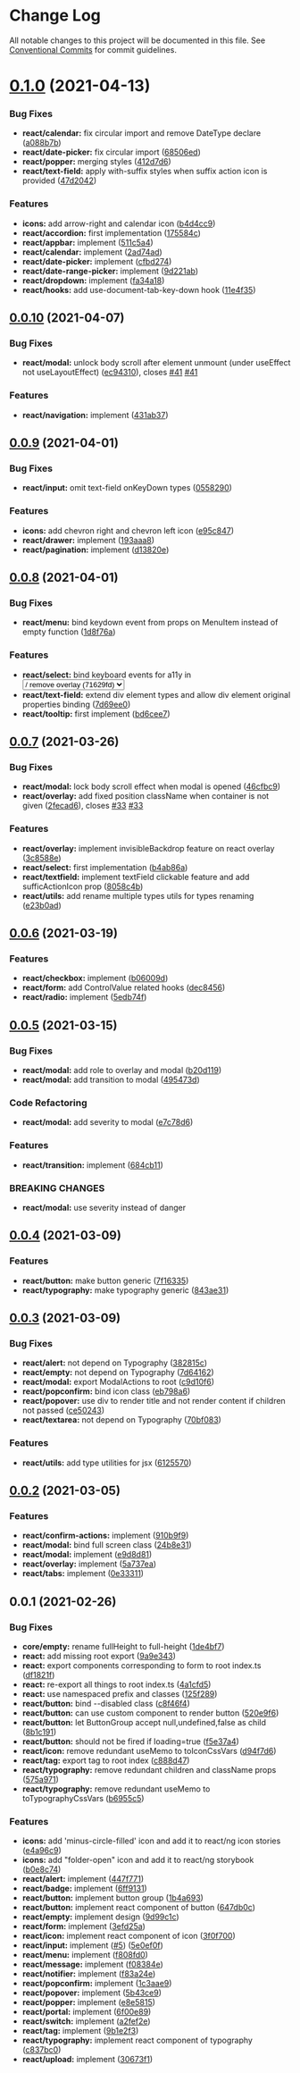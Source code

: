 # Change Log

All notable changes to this project will be documented in this file.
See [Conventional Commits](https://conventionalcommits.org) for commit guidelines.

# [0.1.0](https://github.com/Mezzanine-UI/mezzanine/compare/@mezzanine-ui/react@0.0.10...@mezzanine-ui/react@0.1.0) (2021-04-13)

### Bug Fixes

- **react/calendar:** fix circular import and remove DateType declare ([a088b7b](https://github.com/Mezzanine-UI/mezzanine/commit/a088b7badbe8512a722eb1d778d92b94e2c896e8))
- **react/date-picker:** fix circular import ([68506ed](https://github.com/Mezzanine-UI/mezzanine/commit/68506ed9b389c8199d07cdd3fabfc2dd6e77779e))
- **react/popper:** merging styles ([412d7d6](https://github.com/Mezzanine-UI/mezzanine/commit/412d7d63921b2f37511e62b277b12e19d9a88b4a))
- **react/text-field:** apply with-suffix styles when suffix action icon is provided ([47d2042](https://github.com/Mezzanine-UI/mezzanine/commit/47d204258e214c965a6a87eea0dc448e1765c06b))

### Features

- **icons:** add arrow-right and calendar icon ([b4d4cc9](https://github.com/Mezzanine-UI/mezzanine/commit/b4d4cc9ec68ba97b5b3439447588ce3f5ab425bf))
- **react/accordion:** first implementation ([175584c](https://github.com/Mezzanine-UI/mezzanine/commit/175584cfd79fc6dde81b6a680e3ec553ca5b28be))
- **react/appbar:** implement ([511c5a4](https://github.com/Mezzanine-UI/mezzanine/commit/511c5a44e7c25723c513658a6c6dbfc3f153508f))
- **react/calendar:** implement ([2ad74ad](https://github.com/Mezzanine-UI/mezzanine/commit/2ad74ad751aeec60cd8d93ef66d531da7b118896))
- **react/date-picker:** implement ([cfbd274](https://github.com/Mezzanine-UI/mezzanine/commit/cfbd27408bbe0b3ce7cc96d5b7a2fb707d8b1f62))
- **react/date-range-picker:** implement ([9d221ab](https://github.com/Mezzanine-UI/mezzanine/commit/9d221abc340f866f5871ec38c67097f955c07a3b))
- **react/dropdown:** implement ([fa34a18](https://github.com/Mezzanine-UI/mezzanine/commit/fa34a18335aab42932a1f1e1ce8cfa0a8f02dc9a))
- **react/hooks:** add use-document-tab-key-down hook ([11e4f35](https://github.com/Mezzanine-UI/mezzanine/commit/11e4f3541bfbb5d6347bb0dec09c320ac1985aeb))

## [0.0.10](https://github.com/Mezzanine-UI/mezzanine/compare/@mezzanine-ui/react@0.0.9...@mezzanine-ui/react@0.0.10) (2021-04-07)

### Bug Fixes

- **react/modal:** unlock body scroll after element unmount (under useEffect not useLayoutEffect) ([ec94310](https://github.com/Mezzanine-UI/mezzanine/commit/ec943109eda409aa30553d7764089a424c873443)), closes [#41](https://github.com/Mezzanine-UI/mezzanine/issues/41) [#41](https://github.com/Mezzanine-UI/mezzanine/issues/41)

### Features

- **react/navigation:** implement ([431ab37](https://github.com/Mezzanine-UI/mezzanine/commit/431ab371a06054f483d7d106dc734d40d85f9df9))

## [0.0.9](https://github.com/Mezzanine-UI/mezzanine/compare/@mezzanine-ui/react@0.0.8...@mezzanine-ui/react@0.0.9) (2021-04-01)

### Bug Fixes

- **react/input:** omit text-field onKeyDown types ([0558290](https://github.com/Mezzanine-UI/mezzanine/commit/0558290c176ac41bbef577b1084a195fed5c7077))

### Features

- **icons:** add chevron right and chevron left icon ([e95c847](https://github.com/Mezzanine-UI/mezzanine/commit/e95c8474c15fadb6f461fa0550d538376bed725e))
- **react/drawer:** implement ([193aaa8](https://github.com/Mezzanine-UI/mezzanine/commit/193aaa82a7dc0de3ba8c20f31056a461da77ca77))
- **react/pagination:** implement ([d13820e](https://github.com/Mezzanine-UI/mezzanine/commit/d13820e64e8c3317f695986cbfe1c22b61b4d17c))

## [0.0.8](https://github.com/Mezzanine-UI/mezzanine/compare/@mezzanine-ui/react@0.0.7...@mezzanine-ui/react@0.0.8) (2021-04-01)

### Bug Fixes

- **react/menu:** bind keydown event from props on MenuItem instead of empty function ([1d8f76a](https://github.com/Mezzanine-UI/mezzanine/commit/1d8f76a6398a5eb486d83d3cf4cf3149517e9828))

### Features

- **react/select:** bind keyboard events for a11y in <Select> & <Option> / remove overlay ([71629fd](https://github.com/Mezzanine-UI/mezzanine/commit/71629fd1d5922a2e5edcdf9bac19c098fdf9a14a))
- **react/text-field:** extend div element types and allow div element original properties binding ([7d69ee0](https://github.com/Mezzanine-UI/mezzanine/commit/7d69ee0299933ce0975c69ec67d71d7cb05734a6))
- **react/tooltip:** first implement ([bd6cee7](https://github.com/Mezzanine-UI/mezzanine/commit/bd6cee73d8ae718353a7b0cf5d35954c8d1a4179))

## [0.0.7](https://github.com/Mezzanine-UI/mezzanine/compare/@mezzanine-ui/react@0.0.6...@mezzanine-ui/react@0.0.7) (2021-03-26)

### Bug Fixes

- **react/modal:** lock body scroll effect when modal is opened ([46cfbc9](https://github.com/Mezzanine-UI/mezzanine/commit/46cfbc90065e6f11d45b24e56578fa6a370b5916))
- **react/overlay:** add fixed position className when container is not given ([2fecad6](https://github.com/Mezzanine-UI/mezzanine/commit/2fecad6015de4203aa2000ada6c669071b5176e2)), closes [#33](https://github.com/Mezzanine-UI/mezzanine/issues/33) [#33](https://github.com/Mezzanine-UI/mezzanine/issues/33)

### Features

- **react/overlay:** implement invisibleBackdrop feature on react overlay ([3c8588e](https://github.com/Mezzanine-UI/mezzanine/commit/3c8588eabe1b4b5e9716c8eb59f063c94b33161d))
- **react/select:** first implementation ([b4ab86a](https://github.com/Mezzanine-UI/mezzanine/commit/b4ab86a521105babea9d265a163f58c10bcd593c))
- **react/textfield:** implement textField clickable feature and add sufficActionIcon prop ([8058c4b](https://github.com/Mezzanine-UI/mezzanine/commit/8058c4b0c26698551f68ce9ee9882fe00e975ff5))
- **react/utils:** add rename multiple types utils for types renaming ([e23b0ad](https://github.com/Mezzanine-UI/mezzanine/commit/e23b0adc676163a0155dafd7a11ae943561e7934))

## [0.0.6](https://github.com/Mezzanine-UI/mezzanine/compare/@mezzanine-ui/react@0.0.5...@mezzanine-ui/react@0.0.6) (2021-03-19)

### Features

- **react/checkbox:** implement ([b06009d](https://github.com/Mezzanine-UI/mezzanine/commit/b06009d282fbe2e524a2d0f16eb9c3c39b1e1d62))
- **react/form:** add ControlValue related hooks ([dec8456](https://github.com/Mezzanine-UI/mezzanine/commit/dec84560f329379e7f22198ec0125ecb5165fe79))
- **react/radio:** implement ([5edb74f](https://github.com/Mezzanine-UI/mezzanine/commit/5edb74fc87406a76a4cb157fb88baf1810a37777))

## [0.0.5](https://github.com/Mezzanine-UI/mezzanine/compare/@mezzanine-ui/react@0.0.4...@mezzanine-ui/react@0.0.5) (2021-03-15)

### Bug Fixes

- **react/modal:** add role to overlay and modal ([b20d119](https://github.com/Mezzanine-UI/mezzanine/commit/b20d1193235bf04ab8b561b1706f9c1829ad95da))
- **react/modal:** add transition to modal ([495473d](https://github.com/Mezzanine-UI/mezzanine/commit/495473def9f1cbdd9e31cb4f6cca92c8057e7430))

### Code Refactoring

- **react/modal:** add severity to modal ([e7c78d6](https://github.com/Mezzanine-UI/mezzanine/commit/e7c78d68dc8f60245a25eac74aa54eb027b05de0))

### Features

- **react/transition:** implement ([684cb11](https://github.com/Mezzanine-UI/mezzanine/commit/684cb11a2ec3d5e6a1c626541262db97814634fb))

### BREAKING CHANGES

- **react/modal:** use severity instead of danger

## [0.0.4](https://github.com/Mezzanine-UI/mezzanine/compare/@mezzanine-ui/react@0.0.3...@mezzanine-ui/react@0.0.4) (2021-03-09)

### Features

- **react/button:** make button generic ([7f16335](https://github.com/Mezzanine-UI/mezzanine/commit/7f16335f1f270fddcb685ba7ec0ac56c31927252))
- **react/typography:** make typography generic ([843ae31](https://github.com/Mezzanine-UI/mezzanine/commit/843ae3192b245b1ac2542f10a3a98bffd8662aa7))

## [0.0.3](https://github.com/Mezzanine-UI/mezzanine/compare/@mezzanine-ui/react@0.0.2...@mezzanine-ui/react@0.0.3) (2021-03-09)

### Bug Fixes

- **react/alert:** not depend on Typography ([382815c](https://github.com/Mezzanine-UI/mezzanine/commit/382815cadaeb96670645610c3145876bcbfcf53c))
- **react/empty:** not depend on Typography ([7d64162](https://github.com/Mezzanine-UI/mezzanine/commit/7d64162ba9ddc6a563dbd80c1ca794744b5b72e1))
- **react/modal:** export ModalActions to root ([c9d10f6](https://github.com/Mezzanine-UI/mezzanine/commit/c9d10f633e07b6730c1aa2d0dc5dd8c29baddc78))
- **react/popconfirm:** bind icon class ([eb798a6](https://github.com/Mezzanine-UI/mezzanine/commit/eb798a6637475dec20a31d85d441471983a7ab71))
- **react/popover:** use div to render title and not render content if children not passed ([ce50243](https://github.com/Mezzanine-UI/mezzanine/commit/ce5024324f9c007dca2e02e8cd148bc340eb2563))
- **react/textarea:** not depend on Typography ([70bf083](https://github.com/Mezzanine-UI/mezzanine/commit/70bf083962f57932b6b473784236de2f548cd6d7))

### Features

- **react/utils:** add type utilities for jsx ([6125570](https://github.com/Mezzanine-UI/mezzanine/commit/6125570e670dd37572c8f17adfadf1386e1ad7fe))

## [0.0.2](https://github.com/Mezzanine-UI/mezzanine/compare/@mezzanine-ui/react@0.0.1...@mezzanine-ui/react@0.0.2) (2021-03-05)

### Features

- **react/confirm-actions:** implement ([910b9f9](https://github.com/Mezzanine-UI/mezzanine/commit/910b9f9060103518f0e00b34da753812410a8dc3))
- **react/modal:** bind full screen class ([24b8e31](https://github.com/Mezzanine-UI/mezzanine/commit/24b8e316edbc6826b334cd4991a4e8e67c302d4a))
- **react/modal:** implement ([e9d8d81](https://github.com/Mezzanine-UI/mezzanine/commit/e9d8d8160f8432c7fcc638bb183915e7f23c32ac))
- **react/overlay:** implement ([5a737ea](https://github.com/Mezzanine-UI/mezzanine/commit/5a737ea535df1b65a38cd4c409ddea30429c9b06))
- **react/tabs:** implement ([0e33311](https://github.com/Mezzanine-UI/mezzanine/commit/0e333114f564cec9da33af290a521af381f1b035))

## 0.0.1 (2021-02-26)

### Bug Fixes

- **core/empty:** rename fullHeight to full-height ([1de4bf7](https://github.com/Mezzanine-UI/mezzanine/commit/1de4bf709cecf268a8a5defa0413b90895d81695))
- **react:** add missing root export ([9a9e343](https://github.com/Mezzanine-UI/mezzanine/commit/9a9e34358778119ee862b1245ab19bc460efbc11))
- **react:** export components corresponding to form to root index.ts ([df1821f](https://github.com/Mezzanine-UI/mezzanine/commit/df1821ffff1cf1e299adffac14647ee2b2c9e465))
- **react:** re-export all things to root index.ts ([4a1cfd5](https://github.com/Mezzanine-UI/mezzanine/commit/4a1cfd5658e84535c719096d9a2c8e7c2885f044))
- **react:** use namespaced prefix and classes ([125f289](https://github.com/Mezzanine-UI/mezzanine/commit/125f28995db3423c8ab240d658bddacb89ebce97))
- **react/button:** bind --disabled class ([c8f46f4](https://github.com/Mezzanine-UI/mezzanine/commit/c8f46f494f428159a961af08048f07c8bc56cafb))
- **react/button:** can use custom component to render button ([520e9f6](https://github.com/Mezzanine-UI/mezzanine/commit/520e9f61f840a5748e2b4bd59cc2215440b6147b))
- **react/button:** let ButtonGroup accept null,undefined,false as child ([8b1c191](https://github.com/Mezzanine-UI/mezzanine/commit/8b1c19147ff123ac3c9f53b7e607f54a7fe9cc4b))
- **react/button:** should not be fired if loading=true ([f5e37a4](https://github.com/Mezzanine-UI/mezzanine/commit/f5e37a4050741fc47292e61b22476e2ca40fb32e))
- **react/icon:** remove redundant useMemo to toIconCssVars ([d94f7d6](https://github.com/Mezzanine-UI/mezzanine/commit/d94f7d6c1d3b75a767cc305b6ea57b92fb0e5f17))
- **react/tag:** export tag to root index ([c888d47](https://github.com/Mezzanine-UI/mezzanine/commit/c888d47baf97d31153f866aa6e938a7422af8557))
- **react/typography:** remove redundant children and className props ([575a971](https://github.com/Mezzanine-UI/mezzanine/commit/575a9713221510deed43070692abec170a5532b5))
- **react/typography:** remove redundant useMemo to toTypographyCssVars ([b6955c5](https://github.com/Mezzanine-UI/mezzanine/commit/b6955c579745764b9ce7dfde636040f3b52e4de1))

### Features

- **icons:** add 'minus-circle-filled' icon and add it to react/ng icon stories ([e4a96c9](https://github.com/Mezzanine-UI/mezzanine/commit/e4a96c98c38f4bf7fe2272fc6e1358b22113e552))
- **icons:** add "folder-open" icon and add it to react/ng storybook ([b0e8c74](https://github.com/Mezzanine-UI/mezzanine/commit/b0e8c74e0c0253639169f730deffb938789a5cbe))
- **react/alert:** implement ([447f771](https://github.com/Mezzanine-UI/mezzanine/commit/447f771088d82d80cd6d51d8577dc420ee03cdbf))
- **react/badge:** implement ([6ff9131](https://github.com/Mezzanine-UI/mezzanine/commit/6ff91315389686d957974e0f9190ea3f654feb06))
- **react/button:** implement button group ([1b4a693](https://github.com/Mezzanine-UI/mezzanine/commit/1b4a6937c7ee52ed2c8ddce8bcb8b3d35706dc9b))
- **react/button:** implement react component of button ([647db0c](https://github.com/Mezzanine-UI/mezzanine/commit/647db0c052b5bf509f0c7b90f3f020a75e0827cb))
- **react/empty:** implement design ([9d99c1c](https://github.com/Mezzanine-UI/mezzanine/commit/9d99c1c566dd5df3de6d6192755ec255f20646df))
- **react/form:** implement ([3efd25a](https://github.com/Mezzanine-UI/mezzanine/commit/3efd25a684d651aa49838c0f03bfeedfb30d4bff))
- **react/icon:** implement react component of icon ([3f0f700](https://github.com/Mezzanine-UI/mezzanine/commit/3f0f700f30d432aad545cdac3dd57f3bbb871bfa))
- **react/input:** implement ([#5](https://github.com/Mezzanine-UI/mezzanine/issues/5)) ([5e0ef0f](https://github.com/Mezzanine-UI/mezzanine/commit/5e0ef0f40d5a0a9b5d5f962c5a1df253340d85f3))
- **react/menu:** implement ([f808fd0](https://github.com/Mezzanine-UI/mezzanine/commit/f808fd00cf4d5e75ef8f77c924c59109bd5f7e35))
- **react/message:** implement ([f08384e](https://github.com/Mezzanine-UI/mezzanine/commit/f08384ef8a4e12a581939850e0a8e97a6e279508))
- **react/notifier:** implement ([f83a24e](https://github.com/Mezzanine-UI/mezzanine/commit/f83a24e48b218769c680593dfcf60b5d75fc0901))
- **react/popconfirm:** implement ([1c3aae9](https://github.com/Mezzanine-UI/mezzanine/commit/1c3aae9091abb85e1d9315bbf38ed92a829f70b5))
- **react/popover:** implement ([5b43ce9](https://github.com/Mezzanine-UI/mezzanine/commit/5b43ce9f3831b05fcdd89ea5a5a33a5d98f93189))
- **react/popper:** implement ([e8e5815](https://github.com/Mezzanine-UI/mezzanine/commit/e8e58153c4e77aad47b18901a902ed470a689373))
- **react/portal:** implement ([6f00e89](https://github.com/Mezzanine-UI/mezzanine/commit/6f00e89c5398ec6b5e20bf66098f39fe0a3909de))
- **react/switch:** implement ([a2fef2e](https://github.com/Mezzanine-UI/mezzanine/commit/a2fef2eb1e17459bbfded5ef2f25105aeaa447d2))
- **react/tag:** implement ([9b1e2f3](https://github.com/Mezzanine-UI/mezzanine/commit/9b1e2f35e15b835153da7a098d686de94dffa840))
- **react/typography:** implement react component of typography ([c837bc0](https://github.com/Mezzanine-UI/mezzanine/commit/c837bc0ca1949ce3dabf76093a162655599640b9))
- **react/upload:** implement ([30673f1](https://github.com/Mezzanine-UI/mezzanine/commit/30673f1f5a8e87141aad918982b393f44fb3488d))
